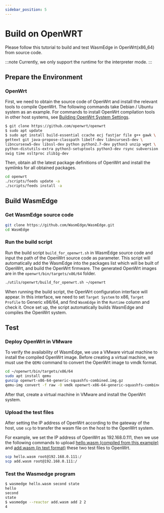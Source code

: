 ```yaml
---
sidebar_position: 5
---
```


# Build on OpenWRT

Please follow this tutorial to build and test WasmEdge in OpenWrt(x86_64) from source code.

<!-- prettier-ignore -->
:::note
Currently, we only support the runtime for the interpreter mode.
:::

## Prepare the Environment

### OpenWrt

First, we need to obtain the source code of OpenWrt and install the relevant tools to compile OpenWrt. The following commands take Debian / Ubuntu system as an example. For commands to install OpenWrt compilation tools in other host systems, see [Building OpenWrt System Settings](https://openwrt.org/docs/guide-developer/toolchain/install-buildsystem).

```bash
$ git clone https://github.com/openwrt/openwrt
$ sudo apt update
$ sudo apt install build-essential ccache ecj fastjar file g++ gawk \
gettext git java-propose-classpath libelf-dev libncurses5-dev \
libncursesw5-dev libssl-dev python python2.7-dev python3 unzip wget \
python-distutils-extra python3-setuptools python3-dev rsync subversion \
swig time xsltproc zlib1g-dev
```

Then, obtain all the latest package definitions of OpenWrt and install the symlinks for all obtained packages.

```bash
cd openwrt
./scripts/feeds update -a
./scripts/feeds install -a
```

## Build WasmEdge

### Get WasmEdge source code

```bash
git clone https://github.com/WasmEdge/WasmEdge.git
cd WasmEdge
```

### Run the build script

Run the build script `build_for_openwrt.sh` in WasmEdge source code and input the path of the OpenWrt source code as parameter. This script will automatically add the WasmEdge into the packages list which will be built of OpenWrt, and build the OpenWrt firmware. The generated OpenWrt images are in the `openwrt/bin/targets/x86/64` folder.

```bash
./utils/openwrt/build_for_openwrt.sh ~/openwrt
```

When running the build script, the OpenWrt configuration interface will appear. In this interface, we need to set `Target System` to x86, `Target Profile` to Generic x86/64, and find `WasmEdge` in the `Runtime` column and check it. Once set up, the script automatically builds WasmEdge and compiles the OpenWrt system.

## Test

### Deploy OpenWrt in VMware

To verify the availability of WasmEdge, we use a VMware virtual machine to install the compiled OpenWrt image. Before creating a virtual machine, we must use the `QEMU` command to convert the OpenWrt image to vmdk format.

```bash
cd ~/openwrt/bin/targets/x86/64
sudo apt install qemu
gunzip openwrt-x86-64-generic-squashfs-combined.img.gz
qemu-img convert -f raw -O vmdk openwrt-x86-64-generic-squashfs-combined.img Openwrt.vmdk
```

After that, create a virtual machine in VMware and install the OpenWrt system.

### Upload the test files

After setting the IP address of OpenWrt according to the gateway of the host, use `scp` to transfer the wasm file on the host to the OpenWrt system.

For example, we set the IP address of OpenWrt as 192.168.0.111, then we use the following commands to upload [hello.wasm (compiled from this example)](https://github.com/WasmEdge/WasmEdge/tree/master/examples/wasm) and [add.wasm (in text format)](https://raw.githubusercontent.com/WasmEdge/WasmEdge/master/examples/wasm/add.wat) these two test files to OpenWrt.

```bash
scp hello.wasm root@192.168.0.111:/
scp add.wasm root@192.168.0.111:/
```

### Test the Wasmedge program

```bash
$ wasmedge hello.wasm second state
hello
second
state
$ wasmedge --reactor add.wasm add 2 2
4
```
